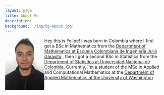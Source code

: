 ```yaml
---
layout: page
title: About Me
description: 
background: '/img/bg-about.jpg'
---
```


<img style="float: left;" src="/img/about/meabout.jpg" width="25%" height="25%"/>

Hey this is Felipe! I was born in Colombia where I first got a BSc in Mathematics from the [Department of Mathematics at Escuela Colombiana de Ingeniería Julio Garavito](https://www.escuelaing.edu.co/es/programas/matematicas/) , then I got a second BSc in Statistics from the [Department of Statistics at Universidad Nacional de Colombia](http://ciencias.bogota.unal.edu.co/departamentos/departamento-de-estadistica/el-departamento/). Currently, I'm a student of the MSc in Applied and Computational Mathematics at the [Department of Applied Mathematics at the University of Washington](https://amath.washington.edu/). 

